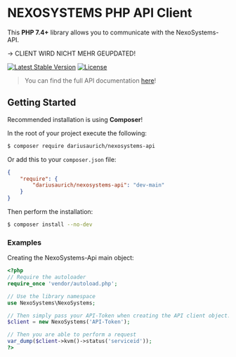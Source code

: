 NEXOSYSTEMS PHP API Client
=======================
This **PHP 7.4+** library allows you to communicate with the NexoSystems-API.

-> CLIENT WIRD NICHT MEHR GEUPDATED!

[![Latest Stable Version](http://poser.pugx.org/dariusaurich/nexosystems-api/v)](https://packagist.org/packages/dariusaurich/nexosystems-api)
[![License](http://poser.pugx.org/bastianleicht/hosterapi-php/license)](https://packagist.org/packages/dariusaurich/nexosystems-api)

> You can find the full API documentation [here](https://docs.nexo.systems/)!

## Getting Started

Recommended installation is using **Composer**!

In the root of your project execute the following:
```sh
$ composer require dariusaurich/nexosystems-api
```

Or add this to your `composer.json` file:
```json
{
    "require": {
        "dariusaurich/nexosystems-api": "dev-main"
    }
}
```

Then perform the installation:
```sh
$ composer install --no-dev
```

### Examples

Creating the NexoSystems-Api main object:
```php
<?php
// Require the autoloader
require_once 'vendor/autoload.php';

// Use the library namespace
use NexoSystems\NexoSystems;

// Then simply pass your API-Token when creating the API client object.
$client = new NexoSystems('API-Token');

// Then you are able to perform a request
var_dump($client->kvm()->status('serviceid'));
?>
```
